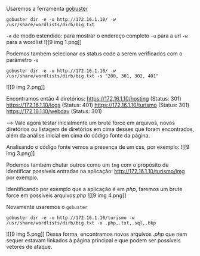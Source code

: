 Usaremos a ferramenta [gobuster](https://www.kali.org/tools/gobuster/)

```shell
gobuster dir -e -u http://172.16.1.10/ -w /usr/share/wordlists/dirb/big.txt
```

`-e` de modo estendido: para mostrar o endereço completo
`-u` para a url
`-w` para a wordlist
![[9 img 1.png]]

Podemos também selecionar os status code a serem verificados com o parâmetro `-s`

```shell
gobuster dir -e -u http://172.16.1.10/ -w /usr/share/wordlists/dirb/big.txt -s "200, 301, 302, 401"
```

![[9 img 2.png]]

Encontramos então 4 diretórios:
https://172.16.1.10/hosting (Status: 301)
https://172.16.1.10/logs (Status: 401)
https://172.16.1.10/turismo (Status: 301)
https://172.16.1.10/webdav (Status: 301)

--> Vale agora testar inicialmente um brute force em arquivos, novos diretórios ou listagem de diretórios em cima desses que foram encontrados, além da análise inicial em cima do código fonte da página.

Analisando o código fonte vemos a presença de um css, por exemplo:
![[9 img 3.png]]

Podemos também chutar outros como um `img` com o propósito de identificar possíveis entradas na aplicação: http://172.16.1.10/turismo/img por exemplo.

Identificando por exemplo que a aplicação é em _php_, faremos um brute force em possíveis arquivos _php_
![[9 img 4.png]]

Novamente usaremos o `gobuster`

```shell
gobuster dir -e -u http://172.16.1.10/turismo -w /usr/share/wordlists/dirb/big.txt -x .php,.txt,.sql,.bkp
```

![[9 img 5.png]]
Dessa forma, encontramos novos arquivos _.php_ que nem sequer estavam linkados à página principal e que podem ser possíveis vetores de ataque.